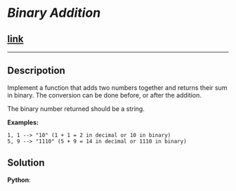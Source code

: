 # **_Binary Addition_**

## [**link**](https://www.codewars.com/kata/551f37452ff852b7bd000139)

---

## **Descripotion**

Implement a function that adds two numbers together and returns their sum in binary. The conversion can be done before, or after the addition.

The binary number returned should be a string.

**Examples:**

```test
1, 1 --> "10" (1 + 1 = 2 in decimal or 10 in binary)
5, 9 --> "1110" (5 + 9 = 14 in decimal or 1110 in binary)
```

## **Solution**

**Python**:

```python

```
